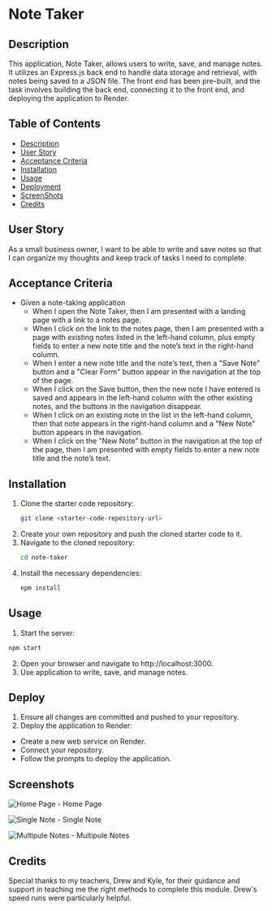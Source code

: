 # Note Taker

## Description

This application, Note Taker, allows users to write, save, and manage notes. It utilizes an Express.js back end to handle data storage and retrieval, with notes being saved to a JSON file. The front end has been pre-built, and the task involves building the back end, connecting it to the front end, and deploying the application to Render.

## Table of Contents

- [Description](#description)
- [User Story](#user-story)
- [Acceptance Criteria](#acceptance-criteria)
- [Installation](#installation)
- [Usage](#usage)
- [Deployment](#deploy)
- [ScreenShots](#screenshots)
- [Credits](#credits)

## User Story

As a small business owner, I want to be able to write and save notes so that I can organize my thoughts and keep track of tasks I need to complete.

## Acceptance Criteria

- Given a note-taking application
  - When I open the Note Taker, then I am presented with a landing page with a link to a notes page.
  - When I click on the link to the notes page, then I am presented with a page with existing notes listed in the left-hand column, plus empty fields to enter a new note title and the note’s text in the right-hand column.
  - When I enter a new note title and the note’s text, then a "Save Note" button and a "Clear Form" button appear in the navigation at the top of the page.
  - When I click on the Save button, then the new note I have entered is saved and appears in the left-hand column with the other existing notes, and the buttons in the navigation disappear.
  - When I click on an existing note in the list in the left-hand column, then that note appears in the right-hand column and a "New Note" button appears in the navigation.
  - When I click on the "New Note" button in the navigation at the top of the page, then I am presented with empty fields to enter a new note title and the note’s text.

## Installation

1. Clone the starter code repository:
   ```bash
   git clone <starter-code-repository-url>

2. Create your own repository and push the cloned starter code to it.
3. Navigate to the cloned repository:
    ````bash
   cd note-taker

4. Install the necessary dependencies:
    ````bash
    npm install

## Usage
1. Start the server:
  ````bash
  npm start
  ````
2. Open your browser and navigate to http://localhost:3000.
3. Use application to write, save, and manage notes.


## Deploy 

1. Ensure all changes are committed and pushed to your repository.
2. Deploy the application to Render:
- Create a new web service on Render.
- Connect your repository.
- Follow the prompts to deploy the application.

## Screenshots
![Home Page](./public/assets/images/HomePage.png) - Home Page

![Single Note](./public/assets/images/FirstNote.png) - Single Note

![Multipule Notes](./public/assets/images/MultipuleNotes.png) - Multipule Notes

## Credits

Special thanks to my teachers, Drew and Kyle, for their guidance and support in teaching me the right methods to complete this module. Drew's speed runs were particularly helpful.